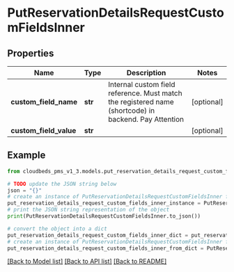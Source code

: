 # PutReservationDetailsRequestCustomFieldsInner


## Properties

Name | Type | Description | Notes
------------ | ------------- | ------------- | -------------
**custom_field_name** | **str** | Internal custom field reference. Must match the registered name (shortcode) in backend. Pay Attention | [optional] 
**custom_field_value** | **str** |  | [optional] 

## Example

```python
from cloudbeds_pms_v1_3.models.put_reservation_details_request_custom_fields_inner import PutReservationDetailsRequestCustomFieldsInner

# TODO update the JSON string below
json = "{}"
# create an instance of PutReservationDetailsRequestCustomFieldsInner from a JSON string
put_reservation_details_request_custom_fields_inner_instance = PutReservationDetailsRequestCustomFieldsInner.from_json(json)
# print the JSON string representation of the object
print(PutReservationDetailsRequestCustomFieldsInner.to_json())

# convert the object into a dict
put_reservation_details_request_custom_fields_inner_dict = put_reservation_details_request_custom_fields_inner_instance.to_dict()
# create an instance of PutReservationDetailsRequestCustomFieldsInner from a dict
put_reservation_details_request_custom_fields_inner_from_dict = PutReservationDetailsRequestCustomFieldsInner.from_dict(put_reservation_details_request_custom_fields_inner_dict)
```
[[Back to Model list]](../README.md#documentation-for-models) [[Back to API list]](../README.md#documentation-for-api-endpoints) [[Back to README]](../README.md)


